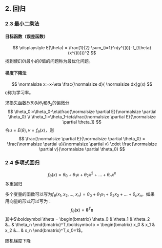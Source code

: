 ## 2. 回归

### 2.3 最小二乘法

#### 目标函数（误差函数）
$$
\displaystyle E(\theta) = \frac{1}{2} \sum_{i=1}^n(y^{(i)}-f_{\theta}(x^{(i)}))^2
$$
找到使$E(\theta)$最小的$\theta$值的问题称为最优化问题。

#### 梯度下降法
$$
\normalsize x:=x-\eta \frac{\normalsize d}{ \normalsize dx}g(x) 
$$
$\eta$称为学习率。

求损失函数$E(\theta)$对$\theta_1$和$\theta_2$的偏微分
$$
\theta_0:=\theta_0-\eta\frac{\normalsize \partial E}{\normalsize \partial \theta_0} \\
\theta_1:=\theta_1-\eta\frac{\normalsize \partial E}{\normalsize \partial \theta_1}
$$
令$u = E(\theta),v = f_{\theta}(x)$，则
$$
\frac{\normalsize \partial E}{\normalsize \partial \theta_0} = \frac{\normalsize \partial u}{\normalsize \partial v} \cdot \frac{\normalsize \partial v}{\normalsize \partial \theta_0} 
$$
### 2.4 多项式回归
$$
 f_{\theta}(x) = \theta_0+\theta_1x+\theta_2x^2+...+\theta_nx^n
$$
多重回归

多个变量的函数可以写为$f_{\theta}(x_1,x_2,...,x_n) = \theta_0 + \theta_1x_1 + \theta_2x_2 + ... + \theta_nx_n$，如果用向量的形式可以写为：
$$
f_{\theta}(\boldsymbol x)=\boldsymbol \theta^T \boldsymbol x
$$
其中$\boldsymbol \theta = \begin{bmatrix} \theta_0 & \theta_1 & \theta_2 &...& \theta_n \end{bmatrix}^T,\boldsymbol x = \begin{bmatrix} x_0 & x_1 & x_2 &... & x_n \end{bmatrix}^T,x_0=1$。

随机梯度下降